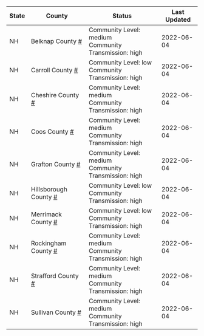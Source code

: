State | County | Status | Last Updated
--- | --- | --- | --- 
NH | Belknap County <a href="#belknap_county">#</a> | <a name="belknap_county"></a>Community Level: medium<br/>Community Transmission: high | 2022-06-04
NH | Carroll County <a href="#carroll_county">#</a> | <a name="carroll_county"></a>Community Level: low<br/>Community Transmission: high | 2022-06-04
NH | Cheshire County <a href="#cheshire_county">#</a> | <a name="cheshire_county"></a>Community Level: medium<br/>Community Transmission: high | 2022-06-04
NH | Coos County <a href="#coos_county">#</a> | <a name="coos_county"></a>Community Level: medium<br/>Community Transmission: high | 2022-06-04
NH | Grafton County <a href="#grafton_county">#</a> | <a name="grafton_county"></a>Community Level: medium<br/>Community Transmission: high | 2022-06-04
NH | Hillsborough County <a href="#hillsborough_county">#</a> | <a name="hillsborough_county"></a>Community Level: low<br/>Community Transmission: high | 2022-06-04
NH | Merrimack County <a href="#merrimack_county">#</a> | <a name="merrimack_county"></a>Community Level: low<br/>Community Transmission: high | 2022-06-04
NH | Rockingham County <a href="#rockingham_county">#</a> | <a name="rockingham_county"></a>Community Level: medium<br/>Community Transmission: high | 2022-06-04
NH | Strafford County <a href="#strafford_county">#</a> | <a name="strafford_county"></a>Community Level: medium<br/>Community Transmission: high | 2022-06-04
NH | Sullivan County <a href="#sullivan_county">#</a> | <a name="sullivan_county"></a>Community Level: medium<br/>Community Transmission: high | 2022-06-04
